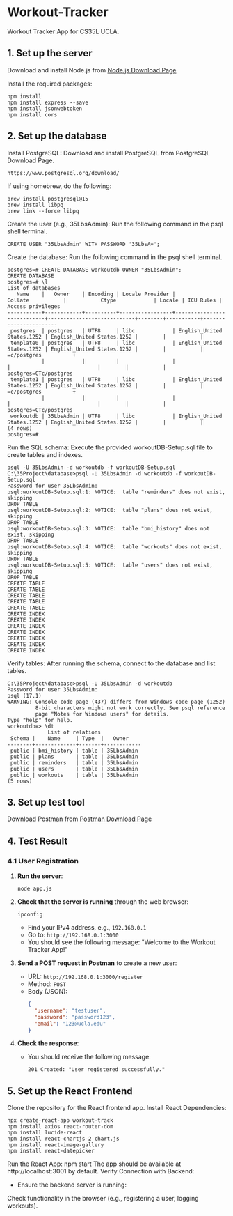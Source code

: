 # Workout-Tracker
Workout Tracker App for CS35L UCLA.

## 1. Set up the server

Download and install Node.js from [Node.js Download Page](https://nodejs.org/en/download/prebuilt-installer/current)

Install the required packages:
```
npm install
npm install express --save
npm install jsonwebtoken
npm install cors
```

## 2. Set up the database

Install PostgreSQL: Download and install PostgreSQL from PostgreSQL Download Page.
```
https://www.postgresql.org/download/
```

If using homebrew, do the following:
```
brew install postgresql@15
brew install libpq
brew link --force libpq
```

Create the user (e.g., 35LbsAdmin): Run the following command in the psql shell terminal.
```
CREATE USER "35LbsAdmin" WITH PASSWORD '35LbsA+';
```
Create the database: Run the following command in the psql shell terminal.
```
postgres=# CREATE DATABASE workoutdb OWNER "35LbsAdmin";
CREATE DATABASE
postgres=# \l                                                                     List of databases
   Name    |   Owner    | Encoding | Locale Provider |          Collate           |           Ctype            | Locale | ICU Rules |   Access privileges
-----------+------------+----------+-----------------+----------------------------+----------------------------+--------+-----------+-----------------------
 postgres  | postgres   | UTF8     | libc            | English_United States.1252 | English_United States.1252 |        |           |
 template0 | postgres   | UTF8     | libc            | English_United States.1252 | English_United States.1252 |        |           | =c/postgres          +
           |            |          |                 |                            |                            |        |           | postgres=CTc/postgres
 template1 | postgres   | UTF8     | libc            | English_United States.1252 | English_United States.1252 |        |           | =c/postgres          +
           |            |          |                 |                            |                            |        |           | postgres=CTc/postgres
 workoutdb | 35LbsAdmin | UTF8     | libc            | English_United States.1252 | English_United States.1252 |        |           |
(4 rows)
postgres=#
```
Run the SQL schema: Execute the provided workoutDB-Setup.sql file to create tables and indexes.
```
psql -U 35LbsAdmin -d workoutdb -f workoutDB-Setup.sql
C:\35Project\database>psql -U 35LbsAdmin -d workoutdb -f workoutDB-Setup.sql
Password for user 35LbsAdmin:
psql:workoutDB-Setup.sql:1: NOTICE:  table "reminders" does not exist, skipping
DROP TABLE
psql:workoutDB-Setup.sql:2: NOTICE:  table "plans" does not exist, skipping
DROP TABLE
psql:workoutDB-Setup.sql:3: NOTICE:  table "bmi_history" does not exist, skipping
DROP TABLE
psql:workoutDB-Setup.sql:4: NOTICE:  table "workouts" does not exist, skipping
DROP TABLE
psql:workoutDB-Setup.sql:5: NOTICE:  table "users" does not exist, skipping
DROP TABLE
CREATE TABLE
CREATE TABLE
CREATE TABLE
CREATE TABLE
CREATE TABLE
CREATE INDEX
CREATE INDEX
CREATE INDEX
CREATE INDEX
CREATE INDEX
CREATE INDEX
CREATE INDEX
```
Verify tables: After running the schema, connect to the database and list tables.
```
C:\35Project\database>psql -U 35LbsAdmin -d workoutdb
Password for user 35LbsAdmin:
psql (17.1)
WARNING: Console code page (437) differs from Windows code page (1252)
         8-bit characters might not work correctly. See psql reference
         page "Notes for Windows users" for details.
Type "help" for help.
workoutdb=> \dt
             List of relations
 Schema |    Name     | Type  |   Owner
--------+-------------+-------+------------
 public | bmi_history | table | 35LbsAdmin
 public | plans       | table | 35LbsAdmin
 public | reminders   | table | 35LbsAdmin
 public | users       | table | 35LbsAdmin
 public | workouts    | table | 35LbsAdmin
(5 rows)
```

## 3. Set up test tool

Download Postman from [Postman Download Page](https://www.postman.com/downloads/)

## 4. Test Result

### 4.1 User Registration

1. **Run the server**:
   ```
   node app.js
   ```
   
2. **Check that the server is running** through the web browser:
   ```
   ipconfig
   ```
   - Find your IPv4 address, e.g., `192.168.0.1`
   - Go to: `http://192.168.0.1:3000`
   - You should see the following message: "Welcome to the Workout Tracker App!"

3. **Send a POST request in Postman** to create a new user:
   - URL: `http://192.168.0.1:3000/register`
   - Method: `POST`
   - Body (JSON):
     ```json
     {
       "username": "testuser",
       "password": "password123",
       "email": "123@ucla.edu"
     }
     ```

4. **Check the response**:
   - You should receive the following message:
     ```
     201 Created: "User registered successfully."
     ```

## 5. Set up the React Frontend

Clone the repository for the React frontend app.
Install React Dependencies:
 ```
npx create-react-app workout-track
npm install axios react-router-dom
npm install lucide-react
npm install react-chartjs-2 chart.js
npm install react-image-gallery
npm install react-datepicker
   ```

Run the React App: npm start
The app should be available at http://localhost:3001 by default.
Verify Connection with Backend:
- Ensure the backend server is running:

Check functionality in the browser (e.g., registering a user, logging workouts).
